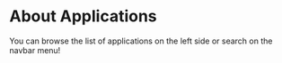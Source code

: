 # About Applications
You can browse the list of applications on the left side or search on the navbar menu!